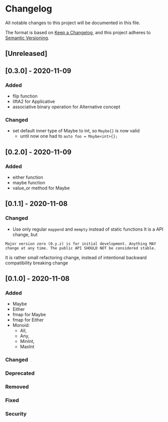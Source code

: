 # Changelog
All notable changes to this project will be documented in this file.

The format is based on [Keep a Changelog](https://keepachangelog.com/en/1.0.0/),
and this project adheres to [Semantic Versioning](https://semver.org/spec/v2.0.0.html).

## [Unreleased]

## [0.3.0] - 2020-11-09
### Added
 - flip function
 - liftA2 for Applicative
 - associative binary operation for Alternative concept

### Changed
 - set default inner type of Maybe to int, so `Maybe{}` is now valid
   - until now one had to `auto foo = Maybe<int>{};`

## [0.2.0] - 2020-11-09
### Added
 - either function
 - maybe function
 - value_or method for Maybe

## [0.1.1] - 2020-11-08

### Changed
- Use only regular `mappend` and `mempty` instead of static functions
  It is a API change, but

```
Major version zero (0.y.z) is for initial development. Anything MAY change at any time. The public API SHOULD NOT be considered stable.
```
It is rather small refactoring change, instead of intentional backward compatibility breaking change

## [0.1.0] - 2020-11-08
### Added
- Maybe
- Either
- fmap for Maybe
- fmap for Either
- Monoid: 
  - All, 
  - Any, 
  - MinInt, 
  - MaxInt

### Changed

### Deprecated

### Removed

### Fixed

### Security
